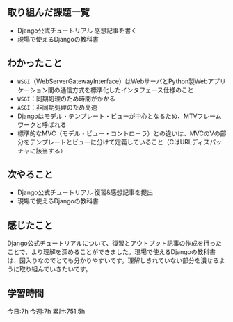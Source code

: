 ## 取り組んだ課題一覧
- Django公式チュートリアル 感想記事を書く
- 現場で使えるDjangoの教科書
	
## わかったこと

- `WSGI`（WebServerGatewayInterface）はWebサーバとPython製Webアプリケーション間の通信方式を標準化したインタフェース仕様のこと
- `WSGI`：同期処理のため時間がかかる
- `ASGI`：非同期処理のため高速
- Djangoはモデル・テンプレート・ビューが中心となるため、MTVフレームワークと呼ばれる
- 標準的なMVC（モデル・ビュー・コントローラ）との違いは、MVCのVの部分をテンプレートとビューに分けて定義していること（CはURLディスパッチャに該当する）


## 次やること
- Django公式チュートリアル 復習&感想記事を提出
- 現場で使えるDjangoの教科書


## 感じたこと
Django公式チュートリアルについて、復習とアウトプット記事の作成を行ったことで、より理解を深めることができました。現場で使えるDjangoの教科書は、図入りなのでとても分かりやすいです。理解しきれていない部分を潰せるように取り組んでいきたいです。


## 学習時間
今日:7h
今週:7h 
累計:751.5h
